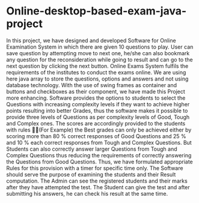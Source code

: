 # Online-desktop-based-exam-java-project

In this project, we have designed and developed Software for Online Examination System in which there are
given 10 questions to play. User can save question by attempting move to next one, he/she can also bookmark
any question for the reconsideration while going to result and can go to the next question by clicking the next
button. Online Exams System fulfils the requirements of the institutes to conduct the exams online. We are
using here java array to store the questions, options and answers and not using database technology. With
the use of swing frames as container and buttons and checkboxes as their component, we have made this
Project more enhancing. Software provides the options to students to select the Questions with increasing
complexity levels if they want to achieve higher points resulting into better Grades, thus the software makes it
possible to provide three levels of Questions as per complexity levels of Good, Tough and Complex ones. The
scores are accordingly provided to the students with rules :beginner::beginner:(For Example) the Best grades
can only be achieved either by scoring more than 80 % correct responses of Good Questions and 25 % and 10 %
each correct responses from Tough and Complex Questions. But Students can also correctly answer larger
Questions from Tough and Complex Questions thus reducing the requirements of correctly answering the
Questions from Good Questions. Thus, we have formulated appropriate Rules for this provision with a timer for
specific time only.
The Software should serve the purpose of examining the students and their Result
computation. The Admin can see the registered students and their marks after they have
attempted the test. The Student can give the test and after submitting his answers, he can
check his result at the same time.
